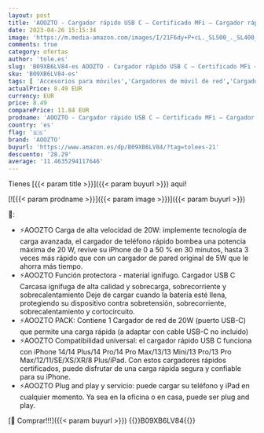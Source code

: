 ```yaml
---
layout: post
title: 'AOOZTO - Cargador rápido USB C – Certificado MFi – Cargador rápido PD de 20W con USB C a Lightning Adaptador de Cargador de Tipo C para iPhone 14/14 Plus/14 Pro/14 Pro Max/13/12/11/SE/iPad Pro'
date: 2023-04-26 15:15:34
image: 'https://m.media-amazon.com/images/I/21F6dy+P+cL._SL500_._SL400_.jpg'
comments: true
category: ofertas
author: 'tole.es'
slug: 'B09XB6LV84-es AOOZTO - Cargador rápido USB C – Certificado MFi –...'
sku: 'B09XB6LV84-es'
tags: [ 'Accesorios para móviles','Cargadores de móvil de red','Cargadores para móviles','Comunicación móvil y accesorios','Electrónica','aoozto','iphone','🇪🇸', ]
actualPrice: 8.49 EUR
currency: EUR
price: 8.49
comparePrice: 11.84 EUR
prodname: 'AOOZTO - Cargador rápido USB C – Certificado MFi – Cargador rápido PD de 20W con USB C a Lightning Adaptador de Cargador de Tipo C para iPhone 14/14 Plus/14 Pro/14 Pro Max/13/12/11/SE/iPad Pro'
country: 'es'
flag: '🇪🇸'
brand: 'AOOZTO'
buyurl: 'https://www.amazon.es/dp/B09XB6LV84/?tag=tolees-21'
descuento: '28.29'
average: '11.4635294117646'
---
```


Tienes [{{< param title >}}]({{< param buyurl >}}) aqui!

[![{{< param prodname >}}]({{< param image >}})]({{< param buyurl >}})

🔎:

- ⚡AOOZTO Carga de alta velocidad de 20W: implemente tecnología de carga avanzada, el cargador de teléfono rápido bombea una potencia máxima de 20 W, revive su iPhone de 0 a 50 % en 30 minutos, hasta 3 veces más rápido que con un cargador de pared original de 5W que le ahorra más tiempo.
- ⚡AOOZTO Función protectora - material ignífugo. Cargador USB C Carcasa ignífuga de alta calidad y sobrecarga, sobrecorriente y sobrecalentamiento Deje de cargar cuando la batería esté llena, protegiendo su dispositivo contra sobretensión, sobrecorriente, sobrecalentamiento y cortocircuito.
- ⚡AOOZTO PACK: Contiene 1 Cargador de red de 20W (puerto USB-C) que permite una carga rápida (a adaptar con cable USB-C no incluido)
- ⚡AOOZTO Compatibilidad universal: el cargador rápido USB C funciona con iPhone 14/14 Plus/14 Pro/14 Pro Max/13/13 Mini/13 Pro/13 Pro Max/12/11/SE/XS/XR/8 Plus/iPad. Con estos cargadores rápidos certificados, puede disfrutar de una carga rápida segura y confiable para su iPhone.
- ⚡AOOZTO Plug and play y servicio: puede cargar su teléfono y iPad en cualquier momento. Ya sea en la oficina o en casa, puede ser plug and play.

[🛒 Comprar!!!]({{< param buyurl >}})
{{<world>}}B09XB6LV84{{</world>}}
